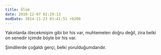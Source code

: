 ```yaml
---
title: Ölüm
date: 2010-12-07 02:29:13
modDate: 2014-11-23 03:41:51 +0200
---
```


Yakınlarda ölecekmişim gibi bir his var, muhtemelen doğru değil, zira
belki on senedir içimde böyle bir his var.

Şimdilerde çoğaldı gerçi, belki yorulduğumdandır.

